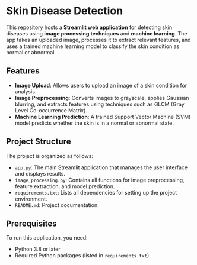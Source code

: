 # Skin Disease Detection

This repository hosts a **Streamlit web application** for detecting skin diseases using **image processing techniques** and **machine learning**. The app takes an uploaded image, processes it to extract relevant features, and uses a trained machine learning model to classify the skin condition as normal or abnormal.

## Features
- **Image Upload**: Allows users to upload an image of a skin condition for analysis.
- **Image Preprocessing**: Converts images to grayscale, applies Gaussian blurring, and extracts features using techniques such as GLCM (Gray Level Co-occurrence Matrix).
- **Machine Learning Prediction**: A trained Support Vector Machine (SVM) model predicts whether the skin is in a normal or abnormal state.

## Project Structure
The project is organized as follows:
- `app.py`: The main Streamlit application that manages the user interface and displays results.
- `image_processing.py`: Contains all functions for image preprocessing, feature extraction, and model prediction.
- `requirements.txt`: Lists all dependencies for setting up the project environment.
- `README.md`: Project documentation.

## Prerequisites
To run this application, you need:
- Python 3.8 or later
- Required Python packages (listed in `requirements.txt`)
